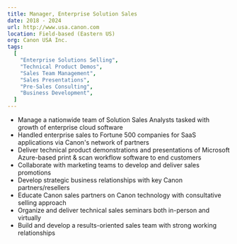 ```yaml
---
title: Manager, Enterprise Solution Sales
date: 2018 - 2024
url: http://www.usa.canon.com
location: Field-based (Eastern US)
org: Canon USA Inc.
tags:
  [
    "Enterprise Solutions Selling",
    "Technical Product Demos",
    "Sales Team Management",
    "Sales Presentations",
    "Pre-Sales Consulting",
    "Business Development",
  ]
---
```


- Manage a nationwide team of Solution Sales Analysts tasked with growth of enterprise cloud software 
- Handled enterprise sales to Fortune 500 companies for SaaS applications via Canon's network of partners 
- Deliver technical product demonstrations and presentations of Microsoft Azure-based print & scan workflow software to end customers 
- Collaborate with marketing teams to develop and deliver sales promotions 
- Develop strategic business relationships with key Canon partners/resellers 
- Educate Canon sales partners on Canon technology with consultative selling approach 
- Organize and deliver technical sales seminars both in-person and virtually  
- Build and develop a results-oriented sales team with strong working relationships 

